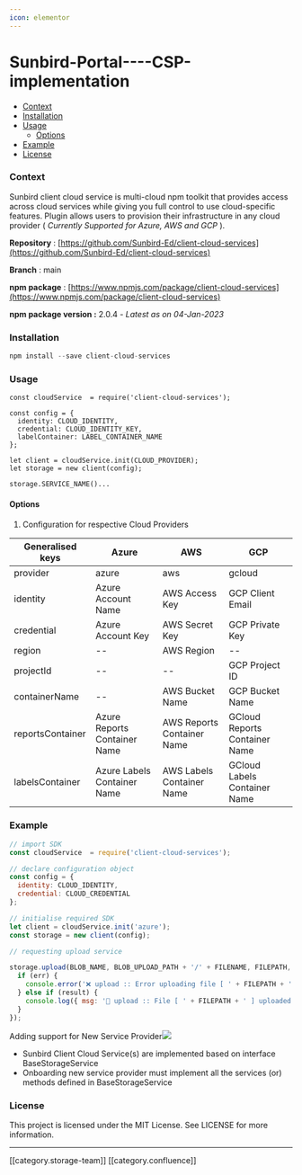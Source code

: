 ```yaml
---
icon: elementor
---
```


# Sunbird-Portal----CSP-implementation

* [Context](sunbird-portal-csp-implementation.md#context)
* [Installation](sunbird-portal-csp-implementation.md#installation)
* [Usage](sunbird-portal-csp-implementation.md#usage)
  * [Options](sunbird-portal-csp-implementation.md#options)
* [Example](sunbird-portal-csp-implementation.md#example)
* [License](sunbird-portal-csp-implementation.md#license)

### Context

Sunbird client cloud service is multi-cloud npm toolkit that provides access across cloud services while giving you full control to use cloud-specific features. Plugin allows users to provision their infrastructure in any cloud provider ( _Currently Supported for Azure, AWS and GCP_ ).

**Repository** : [https://github.com/Sunbird-Ed/client-cloud-services](https://github.com/Sunbird-Ed/client-cloud-services)

**Branch** : main

**npm package** : [https://www.npmjs.com/package/client-cloud-services](https://www.npmjs.com/package/client-cloud-services)

**npm package version :** 2.0.4 - _Latest as on 04-Jan-2023_

### Installation

```js
npm install --save client-cloud-services
```

### Usage

```
const cloudService  = require('client-cloud-services');

const config = {
  identity: CLOUD_IDENTITY,
  credential: CLOUD_IDENTITY_KEY,
  labelContainer: LABEL_CONTAINER_NAME
};

let client = cloudService.init(CLOUD_PROVIDER);
let storage = new client(config);

storage.SERVICE_NAME()...

```

#### Options

1. Configuration for respective Cloud Providers

| **Generalised keys** | **Azure**                    | **AWS**                    | **GCP**                       |
| -------------------- | ---------------------------- | -------------------------- | ----------------------------- |
| provider             | azure                        | aws                        | gcloud                        |
| identity             | Azure Account Name           | AWS Access Key             | GCP Client Email              |
| credential           | Azure Account Key            | AWS Secret Key             | GCP Private Key               |
| region               | --                           | AWS Region                 | --                            |
| projectId            | --                           | --                         | GCP Project ID                |
| containerName        | --                           | AWS Bucket Name            | GCP Bucket Name               |
| reportsContainer     | Azure Reports Container Name | AWS Reports Container Name | GCloud Reports Container Name |
| labelsContainer      | Azure Labels Container Name  | AWS Labels Container Name  | GCloud Labels Container Name  |

### Example

```js
// import SDK
const cloudService  = require('client-cloud-services');

// declare configuration object
const config = {
  identity: CLOUD_IDENTITY,
  credential: CLOUD_CREDENTIAL
};

// initialise required SDK
let client = cloudService.init('azure');
const storage = new client(config);

// requesting upload service

storage.upload(BLOB_NAME, BLOB_UPLOAD_PATH + '/' + FILENAME, FILEPATH, {}, (err, result, response) => {
  if (err) {
    console.error('❌ upload :: Error uploading file [ ' + FILEPATH + ' ]. Error => ' + err);
  } else if (result) {
    console.log({ msg: '📁 upload :: File [ ' + FILEPATH + ' ] uploaded successfully' });
  }
});

```

Adding support for New Service Provider![](../../../../.gitbook/assets/image-20230104-115349.png)

* Sunbird Client Cloud Service(s) are implemented based on interface BaseStorageService
* Onboarding new service provider must implement all the services (or) methods defined in BaseStorageService

### License

This project is licensed under the MIT License. See LICENSE for more information.

***

\[\[category.storage-team]] \[\[category.confluence]]
